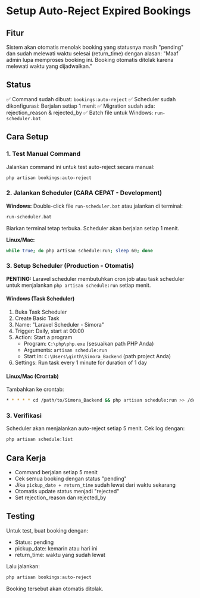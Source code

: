 # Setup Auto-Reject Expired Bookings

## Fitur
Sistem akan otomatis menolak booking yang statusnya masih "pending" dan sudah melewati waktu selesai (return_time) dengan alasan: "Maaf admin lupa memproses booking ini. Booking otomatis ditolak karena melewati waktu yang dijadwalkan."

## Status
✅ Command sudah dibuat: `bookings:auto-reject`
✅ Scheduler sudah dikonfigurasi: Berjalan setiap 1 menit
✅ Migration sudah ada: rejection_reason & rejected_by
✅ Batch file untuk Windows: `run-scheduler.bat`

## Cara Setup

### 1. Test Manual Command
Jalankan command ini untuk test auto-reject secara manual:
```bash
php artisan bookings:auto-reject
```

### 2. Jalankan Scheduler (CARA CEPAT - Development)
**Windows:**
Double-click file `run-scheduler.bat` atau jalankan di terminal:
```bash
run-scheduler.bat
```
Biarkan terminal tetap terbuka. Scheduler akan berjalan setiap 1 menit.

**Linux/Mac:**
```bash
while true; do php artisan schedule:run; sleep 60; done
```

### 3. Setup Scheduler (Production - Otomatis)
**PENTING:** Laravel scheduler membutuhkan cron job atau task scheduler untuk menjalankan `php artisan schedule:run` setiap menit.

#### Windows (Task Scheduler)
1. Buka Task Scheduler
2. Create Basic Task
3. Name: "Laravel Scheduler - Simora"
4. Trigger: Daily, start at 00:00
5. Action: Start a program
   - Program: `C:\php\php.exe` (sesuaikan path PHP Anda)
   - Arguments: `artisan schedule:run`
   - Start in: `C:\Users\qinth\Simora_Backend` (path project Anda)
6. Settings: Run task every 1 minute for duration of 1 day

#### Linux/Mac (Crontab)
Tambahkan ke crontab:
```bash
* * * * * cd /path/to/Simora_Backend && php artisan schedule:run >> /dev/null 2>&1
```

### 3. Verifikasi
Scheduler akan menjalankan auto-reject setiap 5 menit. Cek log dengan:
```bash
php artisan schedule:list
```

## Cara Kerja
- Command berjalan setiap 5 menit
- Cek semua booking dengan status "pending"
- Jika `pickup_date + return_time` sudah lewat dari waktu sekarang
- Otomatis update status menjadi "rejected"
- Set rejection_reason dan rejected_by

## Testing
Untuk test, buat booking dengan:
- Status: pending
- pickup_date: kemarin atau hari ini
- return_time: waktu yang sudah lewat

Lalu jalankan:
```bash
php artisan bookings:auto-reject
```

Booking tersebut akan otomatis ditolak.
